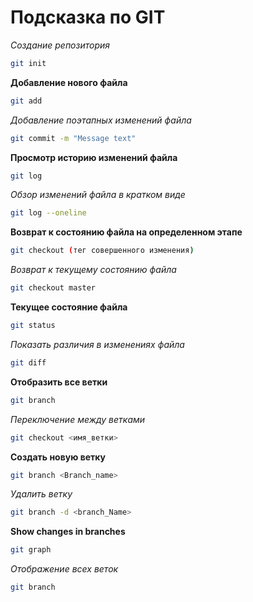 # Подсказка по GIT

*Создание репозитория*
```sh
git init
```

**Добавление нового файла**
```sh
git add
```

*Добавление поэтапных изменений файла*
```sh
git commit -m "Message text"
```

**Просмотр историю изменений файла**
```sh
git log
```

*Обзор изменений файла в кратком виде*
```sh
git log --oneline
```

**Возврат к состоянию файла на определенном этапе**
```sh
git checkout (тег совершенного изменения)
```

*Возврат к текущему состоянию файла*
```sh
git checkout master
```

**Текущее состояние файла**
```sh
git status
```

*Показать различия в изменениях файла*
```sh
git diff
```

**Отобразить все ветки**
```sh
git branch
```

*Переключение между ветками*
```sh
git checkout <имя_ветки>
```

**Создать новую ветку**
```sh
git branch <Branch_name>
```

*Удалить ветку*
```sh
git branch -d <branch_Name>
```

**Show changes in branches**
```sh
git graph
```

*Отображение всех веток*
```sh
git branch
```